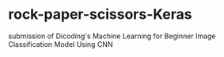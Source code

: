 # rock-paper-scissors-Keras
submission of Dicoding's Machine Learning for Beginner
Image Classification Model Using CNN
